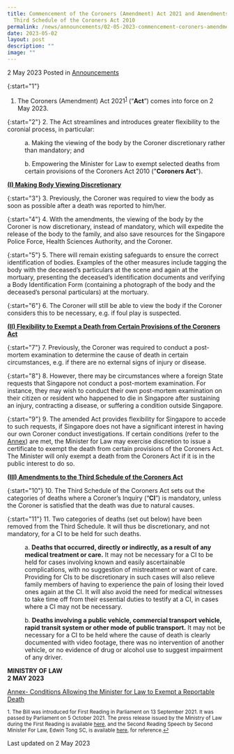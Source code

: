 ```yaml
---
title: Commencement of the Coroners (Amendment) Act 2021 and Amendments to the
  Third Schedule of the Coroners Act 2010
permalink: /news/announcements/02-05-2023-commencement-coroners-amendment-act-and-amendments-to-third-schedule-coroners-act-2010/
date: 2023-05-02
layout: post
description: ""
image: ""
---
```

2 May 2023 Posted in [Announcements](/news/announcements)

{:start="1"}
1. The Coroners (Amendment) Act 2021<sup><a href="#fn1" id="ref1">1</a></sup> (“<b>Act</b>”) comes into force on 2 May 2023.

{:start="2"}
2. The Act streamlines and introduces greater flexibility to the coronial process, in particular:

<p style="margin-left: 40px">a. Making the viewing of the body by the Coroner discretionary rather than mandatory; and</p> 

<p style="margin-left: 40px">b. Empowering the Minister for Law to exempt selected deaths from certain provisions of the Coroners Act 2010 ("<b>Coroners Act</b>").</p> 

<b><u>(I) Making Body Viewing Discretionary</u></b>

{:start="3"}
3. Previously, the Coroner was required to view the body as soon as possible after a death was reported to him/her. 

{:start="4"}
4. With the amendments, the viewing of the body by the Coroner is now discretionary, instead of mandatory, which will expedite the release of the body to the family, and also save resources for the Singapore Police Force, Health Sciences Authority, and the Coroner.

{:start="5"}
5. There will remain existing safeguards to ensure the correct identification of bodies. Examples of the other measures include tagging the body with the deceased’s particulars at the scene and again at the mortuary, presenting the deceased’s identification documents and verifying a Body Identification Form (containing a photograph of the body and the deceased’s personal particulars) at the mortuary.

{:start="6"}
6. The Coroner will still be able to view the body if the Coroner considers this to be necessary, e.g. if foul play is suspected.

<b><u>(II) Flexibility to Exempt a Death from Certain Provisions of the Coroners Act</u></b>

{:start="7"}
7. Previously, the Coroner was required to conduct a post-mortem examination to determine the cause of death in certain circumstances, e.g. if there are no external signs of injury or disease.

{:start="8"}
8. However, there may be circumstances where a foreign State requests that Singapore not conduct a post-mortem examination. For instance, they may wish to conduct their own post-mortem examination on their citizen or resident who happened to die in Singapore after sustaining an injury, contracting a disease, or suffering a condition outside Singapore.  

{:start="9"}
9. The amended Act provides flexibility for Singapore to accede to such requests, if Singapore does not have a significant interest in having our own Coroner conduct investigations. If certain conditions (refer to the <u>Annex</u>) are met, the Minister for Law may exercise discretion to issue a certificate to exempt the death from certain provisions of the Coroners Act. The Minister will only exempt a death from the Coroners Act if it is in the public interest to do so.

<b><u>(III) Amendments to the Third Schedule of the Coroners Act</u></b>

{:start="10"}
10. The Third Schedule of the Coroners Act sets out the categories of deaths where a Coroner’s Inquiry (“<b>CI</b>”) is mandatory, unless the Coroner is satisfied that the death was due to natural causes.

{:start="11"}
11. Two categories of deaths (set out below) have been removed from the Third Schedule. It will thus be discretionary, and not mandatory, for a CI to be held for such deaths.  

<p style="margin-left: 40px">a. <b>Deaths that occurred, directly or indirectly, as a result of any medical treatment or care.</b> It may not be necessary for a CI to be held for cases involving known and easily ascertainable complications, with no suggestion of mistreatment or want of care. Providing for CIs to be discretionary in such cases will also relieve family members of having to experience the pain of losing their loved ones again at the CI. It will also avoid the need for medical witnesses to take time off from their essential duties to testify at a CI, in cases where a CI may not be necessary.</p> 

<p style="margin-left: 40px">b. <b>Deaths involving a public vehicle, commercial transport vehicle, rapid transit system or other mode of public transport.</b> It may not be necessary for a CI to be held where the cause of death is clearly documented with video footage, there was no intervention of another vehicle, or no evidence of drug or alcohol use to suggest impairment of any driver.</p> 


**MINISTRY OF LAW**
<br>**2 MAY 2023**

[Annex- Conditions Allowing the Minister for Law to Exempt a Reportable Death](/files/news/announcements/2023/annex%20–%20conditions%20allowing%20the%20minister%20for%20law%20to%20exempt%20a%20reportable%20death.pdf)

<p><sup id="fn1">1. The Bill was introduced for First Reading in Parliament on 13 September 2021. It was passed by Parliament on 5 October 2021. The press release issued by the Ministry of Law during the First Reading is available <a href="https://www.mlaw.gov.sg/news/press-releases/amendments-to-coroners-act-2021">here</a>, and the Second Reading Speech by Second Minister For Law, Edwin Tong SC, is available <a href="https://www.mlaw.gov.sg/news/parliamentary-speeches/2021-10-05-second-reading-speech-by-second-minister-for-law-edwin-tong-on-coroners-amendment-bill">here</a>, for reference.<a href="#ref1" title="Jump back to footnote 1 in the text.">↩</a></sup></p>

<p class="right-side-updated">Last updated on 2 May 2023</p>